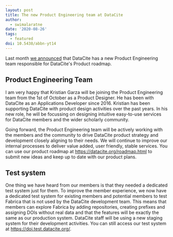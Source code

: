 ```yaml
---
layout: post
title: The new Product Engineering team at DataCite
author:
  - swimalaratne
date: '2020-08-26'
tags:
  - featured
doi: 10.5438/abbn-yt14
---
```

Last month [we announced](https://doi.org/10.5438/ws34-2n45) that DataCite has a new Product Engineering team responsible for DataCite's Product roadmap.

## Product Engineering Team

I am very happy that Kristian Garza will be joining the Product Engineering team from the 1st of October as a Product Designer. He has been with DataCite as an Applications Developer since 2016. Kristian has been supporting DataCite with product design activities over the past years. In his new role, he will be focussing on designing intuitive easy-to-use services for DataCite members and the wider scholarly community. 

Going forward, the Product Engineering team will be actively working with the members and the community to drive DataCite product strategy and development closely aligning to their needs. We will continue to improve our internal processes to deliver value added, user friendly, stable services. You can use our product roadmap at <https://datacite.org/roadmap.html> to submit new ideas and keep up to date with our product plans.

## Test system

One thing we have heard from our members is that they needed a dedicated test system just for them. To improve the member experience, we now have a dedicated test system for existing members and potential members to test Fabrica that is not used by the DataCite development team. This means that members can explore Fabrica by adding repositories, creating prefixes and assigning DOIs without real data and that the features will be exactly the same as our production system. DataCite staff will be using a new staging system for their development activities. You can still access our test system at <https://doi.test.datacite.org/>.
